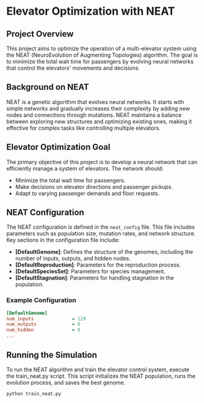 # Elevator Optimization with NEAT

## Project Overview

This project aims to optimize the operation of a multi-elevator system using the NEAT (NeuroEvolution of Augmenting Topologies) algorithm. The goal is to minimize the total wait time for passengers by evolving neural networks that control the elevators' movements and decisions.

## Background on NEAT

NEAT is a genetic algorithm that evolves neural networks. It starts with simple networks and gradually increases their complexity by adding new nodes and connections through mutations. NEAT maintains a balance between exploring new structures and optimizing existing ones, making it effective for complex tasks like controlling multiple elevators.

## Elevator Optimization Goal

The primary objective of this project is to develop a neural network that can efficiently manage a system of elevators. The network should:

- Minimize the total wait time for passengers.
- Make decisions on elevator directions and passenger pickups.
- Adapt to varying passenger demands and floor requests.

## NEAT Configuration

The NEAT configuration is defined in the `neat_config` file. This file includes parameters such as population size, mutation rates, and network structure. Key sections in the configuration file include:

- **\[DefaultGenome\]**: Defines the structure of the genomes, including the number of inputs, outputs, and hidden nodes.
- **\[DefaultReproduction\]**: Parameters for the reproduction process.
- **\[DefaultSpeciesSet\]**: Parameters for species management.
- **\[DefaultStagnation\]**: Parameters for handling stagnation in the population.

### Example Configuration

```ini
[DefaultGenome]
num_inputs              = 129
num_outputs             = 8
num_hidden              = 0
...
```

## Running the Simulation
To run the NEAT algorithm and train the elevator control system, execute the train_neat.py script. This script initializes the NEAT population, runs the evolution process, and saves the best genome.
```
python train_neat.py
```
